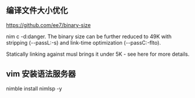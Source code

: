 ## 编译文件大小优化

https://github.com/ee7/binary-size

nim c -d:danger. The binary size can be further reduced to 49K with stripping (--passL:-s) and link-time optimization (--passC:-flto).

Statically linking against musl brings it under 5K - see here for more details.

## vim 安装语法服务器

nimble install nimlsp -y
